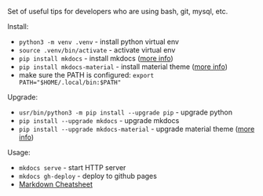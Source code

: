 Set of useful tips for developers who are using bash, git, mysql, etc.

Install:

- `python3 -m venv .venv` - install python virtual env
- `source .venv/bin/activate` - activate virtual env
- `pip install mkdocs` - install mkdocs ([more info](https://www.mkdocs.org/#installation))
- `pip install mkdocs-material` -  install material theme ([more info](https://github.com/squidfunk/mkdocs-material))
- make sure the PATH is configured: `export PATH="$HOME/.local/bin:$PATH"`

Upgrade:

- `usr/bin/python3 -m pip install --upgrade pip` - upgrade python
- `pip install --upgrade mkdocs` - upgrade mkdocs
- `pip install --upgrade mkdocs-material` -  upgrade material theme ([more info](https://github.com/squidfunk/mkdocs-material))

Usage:

- `mkdocs serve` - start HTTP server
- `mkdocs gh-deploy` - deploy to github pages
- [Markdown Cheatsheet](https://github.com/adam-p/markdown-here/wiki/Markdown-Cheatsheet)
